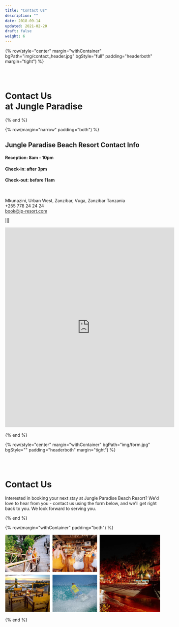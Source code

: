 ```yaml
---
title: "Contact Us"
description: ""
date: 2018-09-14
updated: 2021-02-20
draft: false
weight: 6
---
```



<!-- section 1 (header) -->

{% row(style="center" margin="withContainer" bgPath="img/contact_header.jpg" bgStyle="full" padding="headerboth" margin="tight") %}

<br>

<br>


<h1 class="text-white">Contact Us<br>at Jungle Paradise</h1>

{% end %}


<div class="container mx-auto"> 

<!-- section 2 -->

{% row(margin="narrow" padding="both") %}

## Jungle Paradise Beach Resort Contact Info

#### **Reception:** 8am - 10pm
#### **Check-in:** after 3pm
#### **Check-out:** before 11am

<br>

Mkunazini, Urban West, Zanzibar, Vuga, Zanzibar Tanzania<br>
+255 778 24 24 24<br>
book@jp-resort.com


|||

<iframe src="https://www.google.com/maps/embed?pb=!1m14!1m8!1m3!1d15865.614525443263!2d39.2018475!3d-6.2103759!3m2!1i1024!2i768!4f13.1!3m3!1m2!1s0x0%3A0x4a79d84b9b2ea768!2sJungle%20Paradise%20Beach%20Resort%20%26%20Spa!5e0!3m2!1sen!2sua!4v1669044476911!5m2!1sen!2sua" width="550" height="650" style="border:0;" allowfullscreen="" loading="lazy" referrerpolicy="no-referrer-when-downgrade" id="ae_iframe_tcxkp1qz"></iframe>

{% end %}

</div>

<!-- section 3 (header) -->

{% row(style="center" margin="withContainer" bgPath="img/form.jpg" bgStyle="" padding="headerboth" margin="tight") %}

<br>

<br>


<h1 class="text-white">Contact Us</h1>
<p class="text-white text-xl font-semibold">Interested in booking your next stay at Jungle Paradise Beach Resort? We'd love to hear from you - contact us using the form below, and we'll get right back to you. We look forward to serving you.</p>

{% end %}

<div class="container mx-auto"> 

<!-- section 4 -->

{% row(margin="withContainer" padding="both") %}

![Image](./img/gallery.png#mx-auto)

{% end %}





</div>







